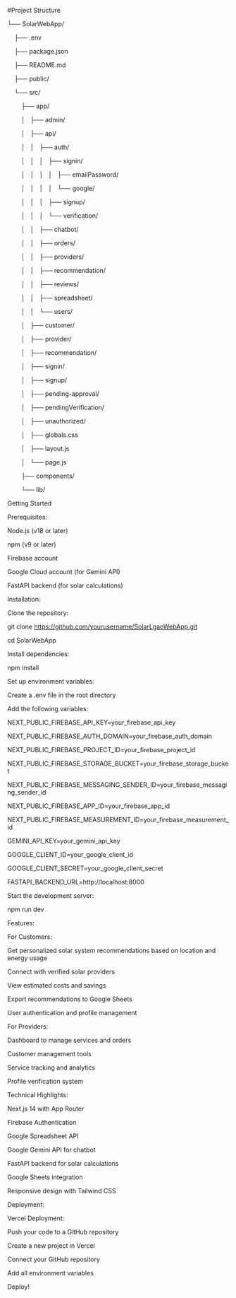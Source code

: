
\#Project Structure


└── SolarWebApp/

    ├── .env

    ├── package.json

    ├── README.md

    ├── public/

    └── src/

        ├── app/

        │   ├── admin/

        │   ├── api/

        │   │   ├── auth/

        │   │   │   ├── signin/

        │   │   │   │   ├── emailPassword/

        │   │   │   │   └── google/

        │   │   │   ├── signup/

        │   │   │   └── verification/

        │   │   ├── chatbot/

        │   │   ├── orders/

        │   │   ├── providers/

        │   │   ├── recommendation/

        │   │   ├── reviews/

        │   │   ├── spreadsheet/

        │   │   └── users/

        │   ├── customer/

        │   ├── provider/

        │   ├── recommendation/

        │   ├── signin/

        │   ├── signup/

        │   ├── pending-approval/

        │   ├── pendingVerification/

        │   ├── unauthorized/

        │   ├── globals.css

        │   ├── layout.js

        │   └── page.js

        ├── components/

        └── lib/

  
  

Getting Started

  

Prerequisites:

Node.js (v18 or later)

npm (v9 or later)

Firebase account

Google Cloud account (for Gemini API)

FastAPI backend (for solar calculations)

  

Installation:

  

Clone the repository:

  

git clone https://github.com/yourusername/SolarLgaoWebApp.git

cd SolarWebApp

Install dependencies:

  

npm install

  

Set up environment variables:

  

Create a .env file in the root directory

  

Add the following variables:

  

NEXT\_PUBLIC\_FIREBASE\_API\_KEY=your\_firebase\_api\_key

NEXT\_PUBLIC\_FIREBASE\_AUTH\_DOMAIN=your\_firebase\_auth\_domain

NEXT\_PUBLIC\_FIREBASE\_PROJECT\_ID=your\_firebase\_project\_id

NEXT\_PUBLIC\_FIREBASE\_STORAGE\_BUCKET=your\_firebase\_storage\_bucket

NEXT\_PUBLIC\_FIREBASE\_MESSAGING\_SENDER\_ID=your\_firebase\_messaging\_sender\_id

NEXT\_PUBLIC\_FIREBASE\_APP\_ID=your\_firebase\_app\_id

NEXT\_PUBLIC\_FIREBASE\_MEASUREMENT\_ID=your\_firebase\_measurement\_id

GEMINI\_API\_KEY=your\_gemini\_api\_key

GOOGLE\_CLIENT\_ID=your\_google\_client\_id

GOOGLE\_CLIENT\_SECRET=your\_google\_client\_secret

FASTAPI\_BACKEND\_URL=http://localhost:8000

  

Start the development server:

  

npm run dev

  
  

Features:

  

For Customers:

  

Get personalized solar system recommendations based on location and energy usage

Connect with verified solar providers

View estimated costs and savings

Export recommendations to Google Sheets

User authentication and profile management

  

For Providers:

  

Dashboard to manage services and orders

Customer management tools

Service tracking and analytics

Profile verification system

  

Technical Highlights:

  

Next.js 14 with App Router

Firebase Authentication

Google Spreadsheet API

Google Gemini API for chatbot

FastAPI backend for solar calculations

Google Sheets integration

Responsive design with Tailwind CSS

  
  

Deployment:

Vercel Deployment:

  

Push your code to a GitHub repository

Create a new project in Vercel

Connect your GitHub repository

Add all environment variables

Deploy!
